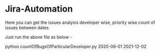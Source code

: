 # Jira-Automation
Here you can get the issues analysis developer wise, priority wise count of issues between dates

Just run the above file as below -

python countOfBugsOfParticularDeveloper.py 2020-06-01 2021-12-02
